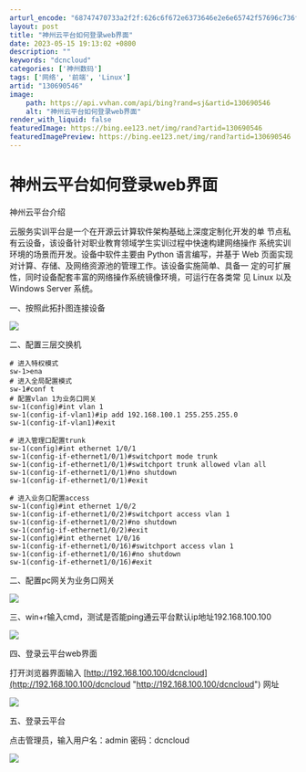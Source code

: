 ```yaml
---
arturl_encode: "68747470733a2f2f:626c6f672e6373646e2e6e65742f57696c736f6e333434332f:61727469636c652f64657461696c732f313330363930353436"
layout: post
title: "神州云平台如何登录web界面"
date: 2023-05-15 19:13:02 +0800
description: ""
keywords: "dcncloud"
categories: ['神州数码']
tags: ['网络', '前端', 'Linux']
artid: "130690546"
image:
    path: https://api.vvhan.com/api/bing?rand=sj&artid=130690546
    alt: "神州云平台如何登录web界面"
render_with_liquid: false
featuredImage: https://bing.ee123.net/img/rand?artid=130690546
featuredImagePreview: https://bing.ee123.net/img/rand?artid=130690546
---
```


# 神州云平台如何登录web界面

神州云平台介绍

云服务实训平台是一个在开源云计算软件架构基础上深度定制化开发的单 节点私有云设备，该设备针对职业教育领域学生实训过程中快速构建网络操作 系统实训环境的场景而开发。设备中软件主要由 Python 语言编写，并基于 Web 页面实现对计算、存储、及网络资源池的管理工作。该设备实施简单、具备一 定的可扩展性，同时设备配套丰富的网络操作系统镜像环境，可运行在各类常 见 Linux 以及 Windows Server 系统。

一、按照此拓扑图连接设备

![](https://i-blog.csdnimg.cn/blog_migrate/0c822bb063515ef3c380f941fe56defc.png)

二、配置三层交换机

```
# 进入特权模式
sw-1>ena
# 进入全局配置模式
sw-1#conf t
# 配置vlan 1为业务口网关
sw-1(config)#int vlan 1
sw-1(config-if-vlan1)#ip add 192.168.100.1 255.255.255.0
sw-1(config-if-vlan1)#exit

# 进入管理口配置trunk
sw-1(config)#int ethernet 1/0/1
sw-1(config-if-ethernet1/0/1)#switchport mode trunk 
sw-1(config-if-ethernet1/0/1)#switchport trunk allowed vlan all 
sw-1(config-if-ethernet1/0/1)#no shutdown 
sw-1(config-if-ethernet1/0/1)#exit

# 进入业务口配置access
sw-1(config)#int ethernet 1/0/2
sw-1(config-if-ethernet1/0/2)#switchport access vlan 1
sw-1(config-if-ethernet1/0/2)#no shutdown 
sw-1(config-if-ethernet1/0/2)#exit
sw-1(config)#int ethernet 1/0/16
sw-1(config-if-ethernet1/0/16)#switchport access vlan 1
sw-1(config-if-ethernet1/0/16)#no shutdown 
sw-1(config-if-ethernet1/0/16)#exit
```

二、配置pc网关为业务口网关

![](https://i-blog.csdnimg.cn/blog_migrate/3cd13381dfdfff907ca2fe02ca843a15.png)

三、win+r输入cmd，测试是否能ping通云平台默认ip地址192.168.100.100

![](https://i-blog.csdnimg.cn/blog_migrate/5c496a33a98ca75c194a37211b6c0ccb.png)

四、登录云平台web界面

打开浏览器界面输入
[http://192.168.100.100/dcncloud​​​​​​](http://192.168.100.100/dcncloud "http://192.168.100.100/dcncloud​​​​​​")
网址

![](https://i-blog.csdnimg.cn/blog_migrate/17dfdb75a81b89d4cc6b6236491c35e5.png)

五、登录云平台

点击管理员，输入用户名：admin 密码：dcncloud

![](https://i-blog.csdnimg.cn/blog_migrate/f926090e88714fc764750ebb07d53fe4.png)